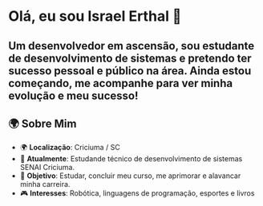 # Olá, eu sou Israel Erthal 👋

Um desenvolvedor em ascensão, sou estudante de desenvolvimento de sistemas e pretendo ter sucesso pessoal e público na área. Ainda estou começando, me acompanhe para ver minha evolução e meu sucesso!
---
## 🌍 Sobre Mim
- 🌍 **Localização**: Criciuma / SC
- 🎯 **Atualmente**: Estudande técnico de desenvolvimento de sistemas SENAI Criciuma.
- 🚀 **Objetivo**: Estudar, concluir meu curso, me aprimorar e alavancar minha carreira.
- 🎮 **Interesses**: Robótica, linguagens de programação, esportes e livros
